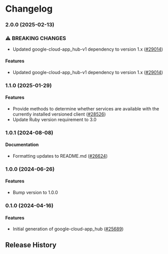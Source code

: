 # Changelog

### 2.0.0 (2025-02-13)

### ⚠ BREAKING CHANGES

* Updated google-cloud-app_hub-v1 dependency to version 1.x ([#29014](https://github.com/googleapis/google-cloud-ruby/issues/29014))

#### Features

* Updated google-cloud-app_hub-v1 dependency to version 1.x ([#29014](https://github.com/googleapis/google-cloud-ruby/issues/29014)) 

### 1.1.0 (2025-01-29)

#### Features

* Provide methods to determine whether services are available with the currently installed versioned client ([#28526](https://github.com/googleapis/google-cloud-ruby/issues/28526)) 
* Update Ruby version requirement to 3.0 

### 1.0.1 (2024-08-08)

#### Documentation

* Formatting updates to README.md ([#26624](https://github.com/googleapis/google-cloud-ruby/issues/26624)) 

### 1.0.0 (2024-06-26)

#### Features

* Bump version to 1.0.0 

### 0.1.0 (2024-04-16)

#### Features

* Initial generation of google-cloud-app_hub ([#25689](https://github.com/googleapis/google-cloud-ruby/issues/25689)) 

## Release History
